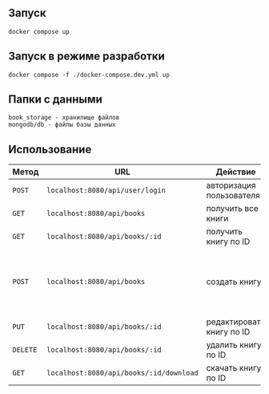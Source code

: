 ## Запуск
```
docker compose up 
```

## Запуск в режиме разработки
```
docker compose -f ./docker-compose.dev.yml up
```


## Папки с данными
```
book_storage - хранилище файлов
mongodb/db - файлы базы данных
```

## Использование
Метод|URL | Действие | Комментарий
--- | --- | ---  | ---
`POST`|`localhost:8080/api/user/login`|авторизация пользователя||
`GET`|`localhost:8080/api/books`|получить все книги||
`GET`|`localhost:8080/api/books/:id`|получить книгу по ID||
`POST`|`localhost:8080/api/books`|создать книгу|`Content-type multipart/form-data; поле info - JSON с информацией о книге; поле  book - файл с книгой`|
`PUT`|`localhost:8080/api/books/:id`|редактировать книгу по ID||
`DELETE`|`localhost:8080/api/books/:id`|удалить книгу по ID||
`GET`|`localhost:8080/api/books/:id/download`|скачать книгу по ID||

